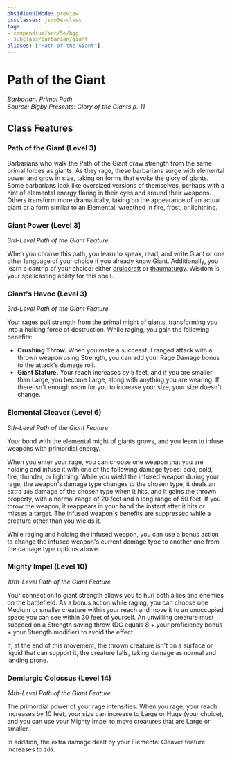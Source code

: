 ```yaml
---
obsidianUIMode: preview
cssclasses: json5e-class
tags:
- compendium/src/5e/bgg
- subclass/barbarian/giant
aliases: ["Path of the Giant"]
---
```

# Path of the Giant
*[Barbarian](Barbarian.md): Primal Path*  
*Source: Bigby Presents: Glory of the Giants p. 11*  


## Class Features

### Path of the Giant (Level 3)

Barbarians who walk the Path of the Giant draw strength from the same primal forces as giants. As they rage, these barbarians surge with elemental power and grow in size, taking on forms that evoke the glory of giants. Some barbarians look like oversized versions of themselves, perhaps with a hint of elemental energy flaring in their eyes and around their weapons. Others transform more dramatically, taking on the appearance of an actual giant or a form similar to an Elemental, wreathed in fire, frost, or lightning.

### Giant Power (Level 3)

*3rd-Level Path of the Giant Feature*

When you choose this path, you learn to speak, read, and write Giant or one other language of your choice if you already know Giant. Additionally, you learn a cantrip of your choice: either [druidcraft](TTRPG/Source%20Material/Mechanics/spells/druidcraft.md) or [thaumaturgy](TTRPG/Source%20Material/Mechanics/spells/thaumaturgy.md). Wisdom is your spellcasting ability for this spell.

### Giant's Havoc (Level 3)

*3rd-Level Path of the Giant Feature*

Your rages pull strength from the primal might of giants, transforming you into a hulking force of destruction. While raging, you gain the following benefits:

- **Crushing Throw.** When you make a successful ranged attack with a thrown weapon using Strength, you can add your Rage Damage bonus to the attack's damage roll.  
- **Giant Stature.** Your reach increases by 5 feet, and if you are smaller than Large, you become Large, along with anything you are wearing. If there isn't enough room for you to increase your size, your size doesn't change.  

### Elemental Cleaver (Level 6)

*6th-Level Path of the Giant Feature*

Your bond with the elemental might of giants grows, and you learn to infuse weapons with primordial energy.

When you enter your rage, you can choose one weapon that you are holding and infuse it with one of the following damage types: acid, cold, fire, thunder, or lightning. While you wield the infused weapon during your rage, the weapon's damage type changes to the chosen type, it deals an extra `1d6` damage of the chosen type when it hits, and it gains the thrown property, with a normal range of 20 feet and a long range of 60 feet. If you throw the weapon, it reappears in your hand the instant after it hits or misses a target. The infused weapon's benefits are suppressed while a creature other than you wields it.

While raging and holding the infused weapon, you can use a bonus action to change the infused weapon's current damage type to another one from the damage type options above.

### Mighty Impel (Level 10)

*10th-Level Path of the Giant Feature*

Your connection to giant strength allows you to hurl both allies and enemies on the battlefield. As a bonus action while raging, you can choose one Medium or smaller creature within your reach and move it to an unoccupied space you can see within 30 feet of yourself. An unwilling creature must succeed on a Strength saving throw (DC equals 8 + your proficiency bonus + your Strength modifier) to avoid the effect.

If, at the end of this movement, the thrown creature isn't on a surface or liquid that can support it, the creature falls, taking damage as normal and landing [prone](TTRPG/Source%20Material/Mechanics/Rules/conditions.md#Prone).

### Demiurgic Colossus (Level 14)

*14th-Level Path of the Giant Feature*

The primordial power of your rage intensifies. When you rage, your reach increases by 10 feet, your size can increase to Large or Huge (your choice), and you can use your Mighty Impel to move creatures that are Large or smaller.

In addition, the extra damage dealt by your Elemental Cleaver feature increases to `2d6`.